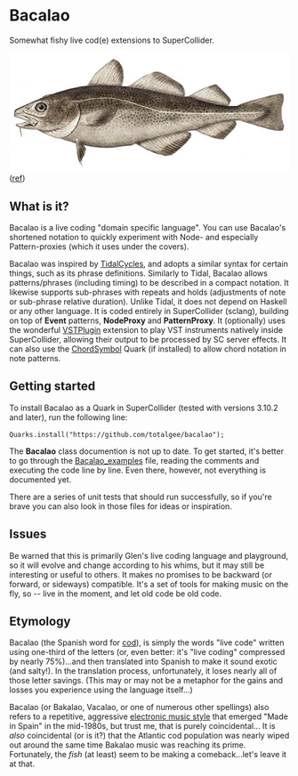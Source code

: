 # Bacalao
Somewhat fishy live cod(e) extensions to SuperCollider.

![Image of Atlantic cod (Bacalao in Spanish)](HelpSource/Classes/Atlantic_cod.jpg?raw=true)
([ref](https://commons.wikimedia.org/wiki/File:Atlantic_cod.jpg))

## What is it?
Bacalao is a live coding "domain specific language". You can use
Bacalao's shortened notation to quickly experiment with Node- and
especially Pattern-proxies (which it uses under the covers).

Bacalao was inspired by [TidalCycles](https://tidalcycles.org/), and
adopts a similar syntax for certain things, such as its phrase
definitions.  Similarly to Tidal, Bacalao allows patterns/phrases
(including timing) to be described in a compact notation.  It likewise
supports sub-phrases with repeats and holds (adjustments of note or
sub-phrase relative duration).  Unlike Tidal, it does not depend on
Haskell or any other language. It is coded entirely in SuperCollider
(sclang), building on top of **Event** patterns, **NodeProxy**
and **PatternProxy**. It (optionally) uses the wonderful
[VSTPlugin](https://git.iem.at/pd/vstplugin) extension to play VST
instruments natively inside SuperCollider, allowing their output
to be processed by SC server effects. It can also use the
[ChordSymbol](https://github.com/triss/ChordSymbol) Quark (if
installed) to allow chord notation in note patterns.

## Getting started
To install Bacalao as a Quark in SuperCollider (tested with
versions 3.10.2 and later), run the following line:

```supercollider
Quarks.install("https://github.com/totalgee/bacalao");
```

The **Bacalao** class documention is not up to date. To get started,
it's better to go through the [Bacalao_examples](Bacalao_examples.scd)
file, reading the comments and executing the code line by line. Even
there, however, not everything is documented yet.

There are a series of unit tests that should run successfully, so if
you're brave you can also look in those files for ideas or inspiration.

## Issues
Be warned that this is primarily Glen's live coding language and
playground, so it will evolve and change according to his whims, but
it may still be interesting or useful to others. It makes no promises
to be backward (or forward, or sideways) compatible. It's a set of
tools for making music on the fly, so -- live in the moment, and let
old code be old code.

## Etymology
Bacalao (the Spanish word for
[cod](https://en.wikipedia.org/wiki/Atlantic_cod)), is simply
the words "live code" written using one-third of the letters (or, even
better: it's "live coding" compressed by nearly 75%)...and then
translated into Spanish to make it sound exotic (and salty!).  In the
translation process, unfortunately, it loses nearly all of those letter
savings. (This may or may not be a metaphor for the gains and
losses you experience using the language itself...)

Bacalao (or Bakalao, Vacalao, or one of numerous other spellings) also
refers to a repetitive, aggressive
[electronic music style](https://es.wikipedia.org/wiki/Bakalao) that
emerged "Made in Spain" in the mid-1980s, but trust me, that is
purely coincidental...  It is *also* coincidental (or is it?) that the
Atlantic cod population was nearly wiped out around the same time
Bakalao music was reaching its prime. Fortunately, the *fish* (at
least) seem to be making a comeback...let's leave it at that.
